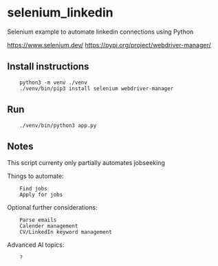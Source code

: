 # selenium_linkedin
 Selenium example to automate linkedin connections using Python

https://www.selenium.dev/
https://pypi.org/project/webdriver-manager/


## Install instructions

		python3 -m venv ./venv
		./venv/bin/pip3 install selenium webdriver-manager
## Run 

		./venv/bin/python3 app.py
		


## Notes

This script currenty only partially automates jobseeking

Things to automate: 

		Find jobs 
		Apply for jobs 

Optional further considerations: 

		Parse emails
		Calender management
		CV/LinkedIn keyword management	

Advanced AI topics: 

		? 
